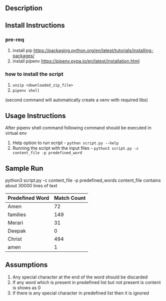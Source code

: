 ## Description

## Install Instructions
### pre-req
1. install pip https://packaging.python.org/en/latest/tutorials/installing-packages/
2. install pipenv https://pipenv.pypa.io/en/latest/installation.html

### how to install the script
1. `unzip <downloaded_zip_file>`
2. `pipenv shell`

(second command will automatically create a venv with required libs)

## Usage Instructions
After pipenv shell command following command should be executed in virtual env
1. Help option to run script - `python script.py --help`
2. Running the script with the input files - `python3 script.py -c content_file -p predefined_word`

## Sample Run
python3 script.py -c content_file -p predefined_words
content_file contains about 30000 lines of text

Predefined Word | Match Count 
--- | --- 
Amen | 72
families | 149
Merari | 31
Deepak | 0
Christ | 494
amen | 1

## Assumptions
1. Any special character at the end of the word should be discarded
2. If any word which is present in predefined list but not present is content is shows as 0
3. If there is any special character in predefined list then it is ignored
